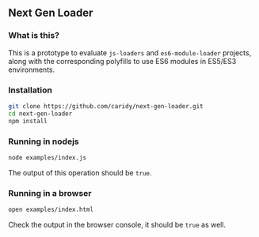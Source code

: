 Next Gen Loader
---------------

### What is this?

This is a prototype to evaluate `js-loaders` and `es6-module-loader` projects,
along with the corresponding polyfills to use ES6 modules in ES5/ES3 environments.

### Installation

```bash
git clone https://github.com/caridy/next-gen-loader.git
cd next-gen-loader
npm install
```

### Running in nodejs

```bash
node examples/index.js
```

The output of this operation should be `true`.

### Running in a browser

```bash
open examples/index.html
```

Check the output in the browser console, it should be `true` as well.

